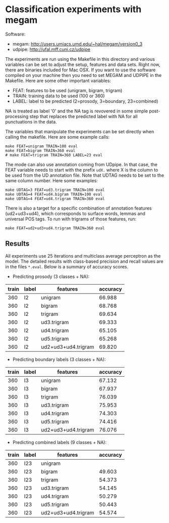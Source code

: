 
# Classification experiments with megam

Software:

* megam: http://users.umiacs.umd.edu/~hal/megam/version0_3
* udpipe: http://ufal.mff.cuni.cz/udpipe

The experiments are run using the Makefile in this directory and various variables can be set to adjust the setup, features and data sets. Right now, there are binaries included for Mac OSX. If you want to use the software compiled on your machine then you need to set MEGAM and UDPIPE in the Makefile. Here are some other important variables:

* FEAT: features to be used (unigram, bigram, trigram)
* TRAIN: training data to be used (100 or 360)
* LABEL: label to be predicted (2=prosody, 3=boundary, 23=combined)

NA is treated as label '0' and the NA tag is revovered in some simple post-processing step that replaces the predicted label with NA for all punctuations in the data. 

The variables that manipulate the experiments can be set directly when calling the makefile. Here are some example calls:

```
make FEAT=unigram TRAIN=100 eval
make FEAT=bigram TRAIN=360 eval
# make FEAT=trigram TRAIN=360 LABEL=23 eval
```

The mode can also use annotation coming from UDpipe. In that case, the FEAT variable needs to start with the prefix `udX.` where X is the column to be used from the UD annotation file. Note that UDTAG needs to be set to the same column number. Here some examples:

```
make UDTAG=3 FEAT=ud3.trigram TRAIN=100 eval
make UDTAG=4 FEAT=ud4.bigram TRAIN=100 eval
make UDTAG=4 FEAT=ud4.trigram TRAIN=360 eval
```

There is also a target for a specific combination of annotation features (ud2+ud3+ud4), which corresponds to surface words, lemmas and universal POS tags. To run with trigrams of those features, run:

```
make FEAT=ud2+ud3+ud4.trigram TRAIN=360 eval
```

## Results

All experiments use 25 iterations and multiclass average perceptron as the model. The detailed results with class-based precision and recall values are in the files `*.eval`. Below is a summary of accuracy scores.


* Predicting prosody (3 classes + NA):

| train | label | features              | accuracy |
|-------|-------|-----------------------|----------|
| 360   | l2    | unigram               | 66.988   |
| 360   | l2    | bigram                | 68.768   |
| 360   | l2    | trigram               | 69.634   |
| 360   | l2    | ud3.trigram           | 69.333   |
| 360   | l2    | ud4.trigram           | 65.105   |
| 360   | l2    | ud5.trigram           | 65.268   |
| 360   | l2    | ud2+ud3+ud4.trigram   | 69.820   |


* Predicting boundary labels (3 classes + NA):

| train | label | features              | accuracy |
|-------|-------|-----------------------|----------|
| 360   | l3    | unigram               | 67.132   |
| 360   | l3    | bigram                | 67.937   |
| 360   | l3    | trigram               | 76.039   |
| 360   | l3    | ud3.trigram           | 75.953   |
| 360   | l3    | ud4.trigram           | 74.303   |
| 360   | l3    | ud5.trigram           | 74.416   |
| 360   | l3    | ud2+ud3+ud4.trigram   | 76.076   |


* Predicting combined labels (9 classes + NA):

| train | label | features              | accuracy |
|-------|-------|-----------------------|----------|
| 360   | l23   | unigram               |          |
| 360   | l23   | bigram                | 49.603   |
| 360   | l23   | trigram               | 54.373   |
| 360   | l23   | ud3.trigram           | 54.145   |
| 360   | l23   | ud4.trigram           | 50.279   |
| 360   | l23   | ud5.trigram           | 50.443   |
| 360   | l23   | ud2+ud3+ud4.trigram   | 54.574   |
